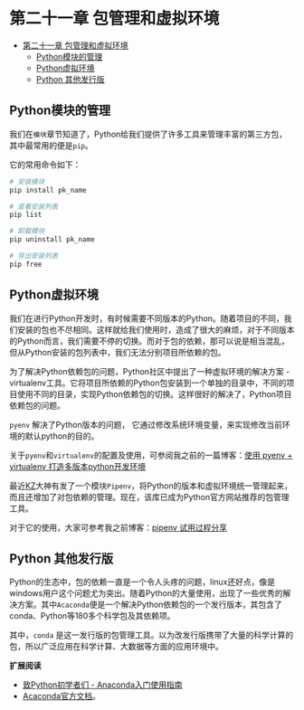 # 第二十一章 包管理和虚拟环境

<!-- TOC -->

- [第二十一章 包管理和虚拟环境](#第二十一章-包管理和虚拟环境)
  - [Python模块的管理](#python模块的管理)
  - [Python虚拟环境](#python虚拟环境)
  - [Python 其他发行版](#python-其他发行版)

<!-- /TOC -->
## Python模块的管理

我们在`模块`章节知道了，Python给我们提供了许多工具来管理丰富的第三方包，其中最常用的便是`pip`。

它的常用命令如下：

```bash
# 安装模块
pip install pk_name

# 查看安装列表
pip list 

# 卸载模块
pip uninstall pk_name 

# 导出安装列表
pip free 
```

## Python虚拟环境

我们在进行Python开发时，有时候需要不同版本的Python。随着项目的不同，我们安装的包也不尽相同。这样就给我们使用时，造成了很大的麻烦，对于不同版本的Python而言，我们需要不停的切换。而对于包的依赖，那可以说是相当混乱，但从Python安装的包列表中，我们无法分别项目所依赖的包。

为了解决Python依赖包的问题，Python社区中提出了一种虚拟环境的解决方案 - virtualenv工具。它将项目所依赖的Python包安装到一个单独的目录中，不同的项目使用不同的目录，实现Python依赖包的切换。这样很好的解决了，Python项目依赖包的问题。

`pyenv` 解决了Python版本的问题， 它通过修改系统环境变量，来实现修改当前环境的默认python的目的。

关于`pyenv`和`virtualenv`的配置及使用，可参阅我之前的一篇博客：[使用 pyenv + virtualenv 打造多版本python开发环境](http://www.pylixm.top/post/51/)


最近[KZ](https://www.kennethreitz.org/values)大神有发了一个模块`Pipenv`，将Python的版本和虚拟环境统一管理起来，而且还增加了对包依赖的管理。现在，该库已成为Python官方网站推荐的包管理工具。

对于它的使用，大家可参考我之前博客：[pipenv 试用过程分享](http://www.pylixm.top/post/19/)

## Python 其他发行版

Python的生态中，包的依赖一直是一个令人头疼的问题，linux还好点，像是windows用户这个问题尤为突出。随着Python的大量使用，出现了一些优秀的解决方案。其中`Acaconda`便是一个解决Python依赖包的一个发行版本，其包含了conda、Python等180多个科学包及其依赖项。

其中，`conda` 是这一发行版的包管理工具。以为改发行版携带了大量的科学计算的包，所以广泛应用在科学计算、大数据等方面的应用环境中。

**扩展阅读**

- [致Python初学者们 - Anaconda入门使用指南](https://www.jianshu.com/p/169403f7e40c#)
- [Acaconda官方文档](https://www.anaconda.com/)。

